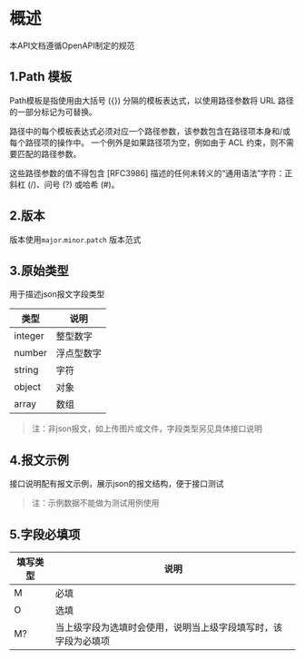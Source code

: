 # 概述

本API文档遵循OpenAPI制定的规范



## 1.Path 模板

Path模板是指使用由大括号 ({}) 分隔的模板表达式，以使用路径参数将 URL 路径的一部分标记为可替换。

路径中的每个模板表达式必须对应一个路径参数，该参数包含在路径项本身和/或每个路径项的操作中。 一个例外是如果路径项为空，例如由于 ACL 约束，则不需要匹配的路径参数。

这些路径参数的值不得包含 [RFC3986] 描述的任何未转义的“通用语法”字符：正斜杠 (/)、问号 (?) 或哈希 (#)。

## 2.版本

版本使用`major`.`minor`.`patch` 版本范式

## 3.原始类型

用于描述json报文字段类型

| 类型    | 说明       |
| ------- | ---------- |
| integer | 整型数字   |
| number  | 浮点型数字 |
| string  | 字符       |
| object  | 对象       |
| array   | 数组       |

> 注：非json报文，如上传图片或文件，字段类型另见具体接口说明

## 4.报文示例

接口说明配有报文示例，展示json的报文结构，便于接口测试

> 注：示例数据不能做为测试用例使用

## 5.字段必填项

| 填写类型 | 说明                                                         |
| -------- | ------------------------------------------------------------ |
| M        | 必填                                                         |
| O        | 选填                                                         |
| M?       | 当上级字段为选填时会使用，说明当上级字段填写时，该字段为必填项 |

